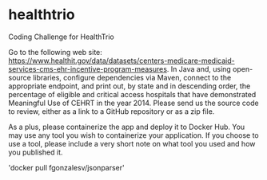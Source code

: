 # healthtrio
Coding Challenge for HealthTrio

Go to the following web site: https://www.healthit.gov/data/datasets/centers-medicare-medicaid-services-cms-ehr-incentive-program-measures. 
In Java and, using open-source libraries, configure dependencies via Maven, connect to the appropriate endpoint, and print out, by state and 
in descending order, the percentage of eligible and critical access hospitals that have demonstrated Meaningful Use of CEHRT in the year 2014. 
Please send us the source code to review, either as a link to a GitHub repository or as a zip file.

As a plus, please containerize the app and deploy it to Docker Hub. You may use any tool you wish to containerize your application. 
If you choose to use a tool, please include a very short note on what tool you used and how you published it.

'docker pull fgonzalesv/jsonparser'
